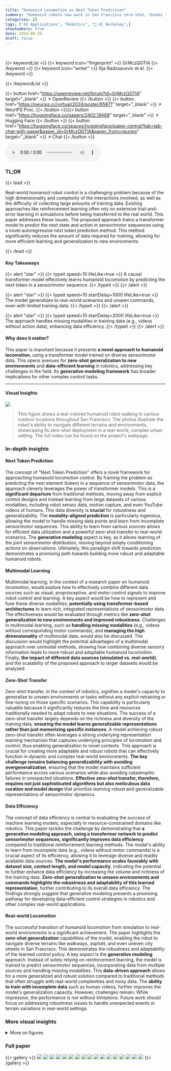 ```yaml
---
title: "Humanoid Locomotion as Next Token Prediction"
summary: "Humanoid robots now walk in San Francisco zero-shot, thanks to a novel 'next token prediction' approach trained on diverse sensorimotor data, enabling real-world generalization and data efficiency."
categories: []
tags: ["AI Applications", "Robotics", "🏢 UC Berkeley",]
showSummary: true
date: 2024-09-26
draft: false
---
```


<br>

{{< keywordList >}}
{{< keyword icon="fingerprint" >}} GrMczQGTlA {{< /keyword >}}
{{< keyword icon="writer" >}} Ilija Radosavovic et el. {{< /keyword >}}
 
{{< /keywordList >}}

{{< button href="https://openreview.net/forum?id=GrMczQGTlA" target="_blank" >}}
↗ OpenReview
{{< /button >}}
{{< button href="https://neurips.cc/virtual/2024/poster/95871" target="_blank" >}}
↗ NeurIPS Proc.
{{< /button >}}{{< button href="https://huggingface.co/papers/2402.19469" target="_blank" >}}
↗ Hugging Face
{{< /button >}}
{{< button href="https://huggingface.co/spaces/huggingface/paper-central?tab=tab-chat-with-paper&paper_id=GrMczQGTlA&paper_from=neurips" target="_blank" >}}
↗ Chat
{{< /button >}}



<audio controls>
    <source src="https://ai-paper-reviewer.com/GrMczQGTlA/podcast.wav" type="audio/wav">
    Your browser does not support the audio element.
</audio>


### TL;DR


{{< lead >}}

Real-world humanoid robot control is a challenging problem because of the high dimensionality and complexity of the interactions involved, as well as the difficulty of collecting large amounts of training data. Existing approaches like reinforcement learning often rely on extensive trial-and-error learning in simulations before being transferred to the real world. This paper addresses these issues.  The proposed approach trains a transformer model to predict the next state and action in sensorimotor sequences using a novel autoregressive next token prediction method. This method significantly reduces the amount of data required for training, allowing for more efficient learning and generalization to new environments.

{{< /lead >}}


#### Key Takeaways

{{< alert "star" >}}
{{< typeit speed=10 lifeLike=true >}} A causal transformer model effectively learns humanoid locomotion by predicting the next token in a sensorimotor sequence. {{< /typeit >}}
{{< /alert >}}

{{< alert "star" >}}
{{< typeit speed=10 startDelay=1000 lifeLike=true >}} The model generalizes to real-world scenarios and unseen commands, even with limited training data. {{< /typeit >}}
{{< /alert >}}

{{< alert "star" >}}
{{< typeit speed=10 startDelay=2000 lifeLike=true >}} The approach handles missing modalities in training data (e.g., videos without action data), enhancing data efficiency. {{< /typeit >}}
{{< /alert >}}

#### Why does it matter?
This paper is important because it presents **a novel approach to humanoid locomotion**, using a transformer model trained on diverse sensorimotor data. This opens avenues for **zero-shot generalization to new environments** and **data-efficient learning** in robotics, addressing key challenges in the field.  Its **generative modeling framework** has broader implications for other complex control tasks.

------
#### Visual Insights



![](https://ai-paper-reviewer.com/GrMczQGTlA/figures_1_1.jpg)

> This figure shows a teal-colored humanoid robot walking in various outdoor locations throughout San Francisco.  The photos illustrate the robot's ability to navigate different terrains and environments, showcasing its zero-shot deployment in a real-world, complex urban setting.  The full video can be found on the project's webpage.







### In-depth insights


#### Next Token Prediction
The concept of "Next Token Prediction" offers a novel framework for approaching humanoid locomotion control.  By framing the problem as predicting the next element (token) in a sequence of sensorimotor data, the approach cleverly leverages the power of transformer models. This is a **significant departure** from traditional methods, moving away from explicit control designs and instead learning from large datasets of various modalities, including robot sensor data, motion capture, and even YouTube videos of humans.  This data diversity is **crucial** for robustness and generalizability.  The **modality-aligned prediction** is particularly ingenious, allowing the model to handle missing data points and learn from incomplete sensorimotor sequences. This ability to learn from various sources allows for efficient data utilization and a powerful zero-shot transfer to real-world scenarios. The **generative modeling** aspect is key, as it allows learning of the joint sensorimotor distribution, moving beyond simply conditioning actions on observations. Ultimately, this paradigm shift towards prediction demonstrates a promising path towards building more robust and adaptable humanoid robots.

#### Multimodal Learning
Multimodal learning, in the context of a research paper on humanoid locomotion, would explore how to effectively combine different data sources such as visual, proprioceptive, and motor control signals to improve robot control and learning.  A key aspect would be how to represent and fuse these diverse modalities, **potentially using transformer-based architectures** to learn rich, integrated representations of sensorimotor data. The effectiveness would be evaluated through metrics like **zero-shot generalization to new environments and improved robustness**.  Challenges in multimodal learning, such as **handling missing modalities** (e.g., videos without corresponding motor commands), and **managing the high dimensionality** of multimodal data, would also be discussed.  The discussion would highlight the potential advantages of a multimodal approach over unimodal methods, showing how combining diverse sensory information leads to more robust and adaptable humanoid locomotion.  Finally, **the impact of different data sources (simulated vs. real-world)**, and the scalability of the proposed approach to larger datasets would be analyzed.

#### Zero-Shot Transfer
Zero-shot transfer, in the context of robotics, signifies a model's capacity to generalize to unseen environments or tasks without any explicit retraining or fine-tuning on those specific scenarios.  This capability is particularly valuable because it significantly reduces the time and resources traditionally needed to adapt robots to new situations. The success of a zero-shot transfer largely depends on the richness and diversity of the training data,  **ensuring the model learns generalizable representations rather than just memorizing specific instances**.  A model achieving robust zero-shot transfer often leverages a strong underlying representation learning mechanism that captures underlying principles of locomotion and control, thus enabling generalization to novel contexts. This approach is crucial for creating more adaptable and robust robots that can effectively function in dynamic and complex real-world environments. **The key challenge remains balancing generalizability with avoiding overgeneralization**, ensuring that the model maintains sufficient performance across various scenarios while also avoiding catastrophic failures in unexpected situations.  **Effective zero-shot transfer, therefore, requires not just sophisticated algorithms but also meticulous data curation and model design** that prioritize learning robust and generalizable representations of sensorimotor dynamics.

#### Data Efficiency
The concept of data efficiency is central to evaluating the success of machine learning models, especially in resource-constrained domains like robotics.  This paper tackles the challenge by demonstrating that **a generative modeling approach, using a transformer network to predict sensorimotor sequences, significantly improves data efficiency** compared to traditional reinforcement learning methods. The model's ability to learn from incomplete data (e.g., videos without motor commands) is a crucial aspect of its efficiency, allowing it to leverage diverse and readily available data sources.  **The model's performance scales favorably with dataset size, context length, and model capacity**, indicating the potential to further enhance data efficiency by increasing the volume and richness of the training data.  **Zero-shot generalization to unseen environments and commands highlights the robustness and adaptability of this learned representation**, further contributing to its overall data efficiency.  The findings strongly suggest that generative modeling presents a promising pathway for developing data-efficient control strategies in robotics and other complex real-world applications.

#### Real-world Locomotion
The successful transition of humanoid locomotion from simulation to real-world environments is a significant achievement.  The paper highlights the **zero-shot generalization** capabilities of the model, enabling the robot to navigate diverse terrains like walkways, asphalt, and even uneven city streets in San Francisco. This demonstrates the robustness and adaptability of the learned control policy.  A key aspect is the **generative modeling** approach.  Instead of solely relying on reinforcement learning, the model is trained to predict sensorimotor sequences, incorporating data from multiple sources and handling missing modalities.  This **data-driven approach** allows for a more generalized and robust solution compared to traditional methods that often struggle with real-world complexities and noisy data. The **ability to train with incomplete data** such as human videos, further improves the model's generalization capacity.  However, challenges remain. While impressive, the performance is not without limitations. Future work should focus on addressing robustness issues to handle unexpected events or terrain variations in real-world settings.


### More visual insights

<details>
<summary>More on figures
</summary>


![](https://ai-paper-reviewer.com/GrMczQGTlA/figures_3_1.jpg)

> This figure illustrates the overall process of the proposed method in the paper.  It starts by showing the various data sources used for training: neural network policies, model-based controllers, motion capture data, and videos from YouTube. All of this data is fed into a transformer model for training via autoregressive prediction. The trained model is then deployed on a real humanoid robot to perform zero-shot locomotion in various locations in San Francisco. 


![](https://ai-paper-reviewer.com/GrMczQGTlA/figures_4_1.jpg)

> This figure illustrates the two training scenarios of the transformer model. The left side shows training with complete data (observation-action pairs), while the right side demonstrates training with missing data (only observations from MoCap and internet videos, actions are masked).  The model's ability to handle both types of data is highlighted, emphasizing its scalability.


![](https://ai-paper-reviewer.com/GrMczQGTlA/figures_5_1.jpg)

> This figure shows the four data sources used to train the humanoid locomotion model.  The neural network policy provides complete trajectories with observations and actions. The model-based controller offers trajectories with observations only.  Motion capture data includes human movement retargeted to the robot, again without actions, and finally, internet videos of humans provide data processed through computer vision to extract pose information, then retargeted to the robot, also lacking action data.


![](https://ai-paper-reviewer.com/GrMczQGTlA/figures_7_1.jpg)

> This figure compares the trajectory adherence of the proposed method to a reinforcement learning baseline.  The robot is given a forward walking command with varying yaw commands. The plots show the desired trajectory (dotted lines) and the actual trajectories (solid lines) for both the proposed method and the reinforcement learning baseline.  The plot demonstrates that the proposed method follows the desired trajectories more accurately than the reinforcement learning baseline.


![](https://ai-paper-reviewer.com/GrMczQGTlA/figures_8_1.jpg)

> This figure shows the results of scaling studies performed on the model.  Three subplots illustrate how performance (measured by position tracking error) changes with increases in (left) training dataset size (number of trajectories), (middle) context length (number of timesteps considered by the model), and (right) model size (number of parameters). In all cases, performance improves with increased scale, indicating favorable scaling properties.


![](https://ai-paper-reviewer.com/GrMczQGTlA/figures_8_2.jpg)

> This figure shows the correlation between prediction error and position tracking error in the simulation experiments.  The scatter plot displays the position tracking error (y-axis) against the prediction loss (x-axis) for fourteen different models trained with varied training methods, architectures, and data sizes. The strong positive correlation (r=0.87) indicates that models with lower prediction errors generally exhibit better position tracking accuracy.


</details>






### Full paper

{{< gallery >}}
<img src="https://ai-paper-reviewer.com/GrMczQGTlA/1.png" class="grid-w50 md:grid-w33 xl:grid-w25" />
<img src="https://ai-paper-reviewer.com/GrMczQGTlA/2.png" class="grid-w50 md:grid-w33 xl:grid-w25" />
<img src="https://ai-paper-reviewer.com/GrMczQGTlA/3.png" class="grid-w50 md:grid-w33 xl:grid-w25" />
<img src="https://ai-paper-reviewer.com/GrMczQGTlA/4.png" class="grid-w50 md:grid-w33 xl:grid-w25" />
<img src="https://ai-paper-reviewer.com/GrMczQGTlA/5.png" class="grid-w50 md:grid-w33 xl:grid-w25" />
<img src="https://ai-paper-reviewer.com/GrMczQGTlA/6.png" class="grid-w50 md:grid-w33 xl:grid-w25" />
<img src="https://ai-paper-reviewer.com/GrMczQGTlA/7.png" class="grid-w50 md:grid-w33 xl:grid-w25" />
<img src="https://ai-paper-reviewer.com/GrMczQGTlA/8.png" class="grid-w50 md:grid-w33 xl:grid-w25" />
<img src="https://ai-paper-reviewer.com/GrMczQGTlA/9.png" class="grid-w50 md:grid-w33 xl:grid-w25" />
<img src="https://ai-paper-reviewer.com/GrMczQGTlA/10.png" class="grid-w50 md:grid-w33 xl:grid-w25" />
<img src="https://ai-paper-reviewer.com/GrMczQGTlA/11.png" class="grid-w50 md:grid-w33 xl:grid-w25" />
<img src="https://ai-paper-reviewer.com/GrMczQGTlA/12.png" class="grid-w50 md:grid-w33 xl:grid-w25" />
<img src="https://ai-paper-reviewer.com/GrMczQGTlA/13.png" class="grid-w50 md:grid-w33 xl:grid-w25" />
<img src="https://ai-paper-reviewer.com/GrMczQGTlA/14.png" class="grid-w50 md:grid-w33 xl:grid-w25" />
<img src="https://ai-paper-reviewer.com/GrMczQGTlA/15.png" class="grid-w50 md:grid-w33 xl:grid-w25" />
<img src="https://ai-paper-reviewer.com/GrMczQGTlA/16.png" class="grid-w50 md:grid-w33 xl:grid-w25" />
<img src="https://ai-paper-reviewer.com/GrMczQGTlA/17.png" class="grid-w50 md:grid-w33 xl:grid-w25" />
{{< /gallery >}}